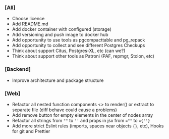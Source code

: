 ### [All]
- Choose licence
- Add README.md
- Add docker container with configured (storage)
- Add versioning and push image to docker hub
- Add opportunity to use tools as pgcompacttable and pg_repack
- Add opportunity to collect and see different Postgres Checkups
- Think about support Citus, Postgres-XL, etc (can we?)
- Think about support other tools as Patroni (PAF, repmgr, Stolon, etc)

### [Backend]
- Improve architecture and package structure

### [Web]
- Refactor all nested function components <> to render() or extract to separate file (diff behave could cause a problems)
- Add remove button for empty elements in the center of nodes array
- Refactor all strings from `""` to `''` and props in jsx from `=""` to `={''}`
- Add more strict Eslint rules (imports, spaces near objects `{}`, etc), Hooks for git and Prettier

